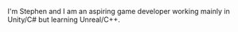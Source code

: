 I'm Stephen and I am an aspiring game developer working mainly in Unity/C# but learning Unreal/C++.
